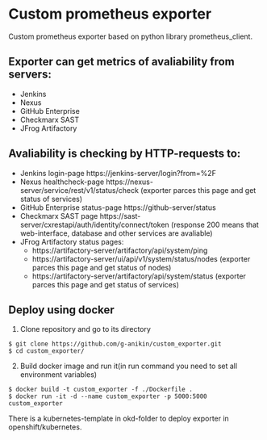 # Custom prometheus exporter
Custom prometheus exporter based on python library prometheus_client.

## Exporter can get metrics of avaliability from servers:
* Jenkins
* Nexus
* GitHub Enterprise
* Checkmarx SAST
* JFrog Artifactory

## Avaliability is checking by HTTP-requests to:
* Jenkins login-page https://jenkins-server/login?from=%2F
* Nexus healthcheck-page https://nexus-server/service/rest/v1/status/check (exporter parces this page and get status of services)
* GitHub Enterprise status-page https://github-server/status
* Checkmarx SAST page https://sast-server/cxrestapi/auth/identity/connect/token (response 200 means that web-interface, database and other services are avaliable)
* JFrog Artifactory status pages: 
    * https://artifactory-server/artifactory/api/system/ping
    * https://artifactory-server/ui/api/v1/system/status/nodes (exporter parces this page and get status of nodes)
    * https://artifactory-server/artifactory/api/system/status (exporter parces this page and get status of services)

## Deploy using docker
1. Clone repository and go to its directory
```
$ git clone https://github.com/g-anikin/custom_exporter.git
$ cd custom_exporter/
```
2. Build docker image and run it(in run command you need to set all environment variables)
```
$ docker build -t custom_exporter -f ./Dockerfile .
$ docker run -it -d --name custom_exporter -p 5000:5000 custom_exporter
```
There is a kubernetes-template in okd-folder to deploy exporter in openshift/kubernetes.
